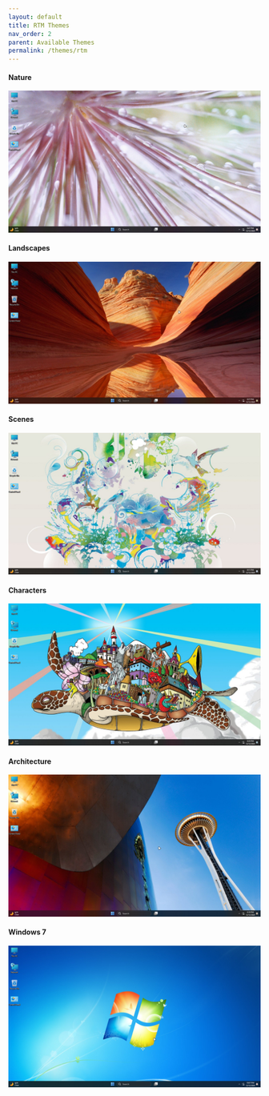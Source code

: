 ```yaml
---
layout: default
title: RTM Themes
nav_order: 2
parent: Available Themes
permalink: /themes/rtm
---
```


<h4>Nature</h4>
<img src="../assets/Nature.png" />
<h4>Landscapes</h4>
<img src="../assets/Landscapes.png" />
<h4>Scenes</h4>
<img src="../assets/Scenes.png" />
<h4>Characters</h4>
<img src="../assets/Characters.png" />
<h4>Architecture</h4>
<img src="../assets/Architecture.png" />
<h4>Windows 7</h4>
<img src="../assets/Windows 7 Classic.png" />
